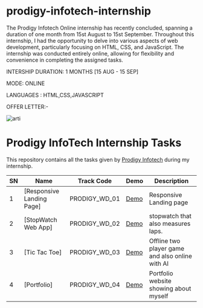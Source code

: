 # prodigy-infotech-internship
The Prodigy Infotech Online internship has recently concluded, spanning a duration of one month from 15st August to 15st September. Throughout this internship, I had the opportunity to delve into various aspects of web development, particularly focusing on HTML, CSS, and JavaScript. The internship was conducted entirely online, allowing for flexibility and convenience in completing the assigned tasks.

INTERSHIP DURATION: 1 MONTHS [15 AUG - 15 SEP]

MODE: ONLINE

LANGUAGES : HTML,CSS,JAVASCRIPT

OFFER LETTER:-

![arti](https://github.com/user-attachments/assets/dc0da63d-cf78-4ca3-b423-f2b135114149)

# Prodigy InfoTech Internship Tasks

This repository contains all the tasks given by [Prodigy Infotech](https://prodigyinfotech.dev/) during my internship.

| SN  | Name                                    | Track Code    | Demo                                                  | Description                            |
| --- | --------------------------------------- | ------------- | ----------------------------------------------------- | -------------------------------------- |
| 1   | [Responsive Landing Page]    | PRODIGY_WD_01 | [Demo](https://artiintern1.netlify.app/)             | Responsive Landing page                |
| 2   | [StopWatch Web App]  | PRODIGY_WD_02 | [Demo](https://artiintern2.netlify.app/)         | stopwatch that also measures laps.     |
| 3   | [Tic Tac Toe] | PRODIGY_WD_03 | [Demo](https://artiintern3.netlify.app/) | Offline two player game and also online with AI               |
| 4   | [Portfolio] | PRODIGY_WD_04 | [Demo](https://artiintern4.netlify.app/)             | Portfolio website showing about myself |
